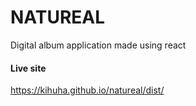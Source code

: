 # NATUREAL

Digital album application made using react

#### Live site
https://kihuha.github.io/natureal/dist/